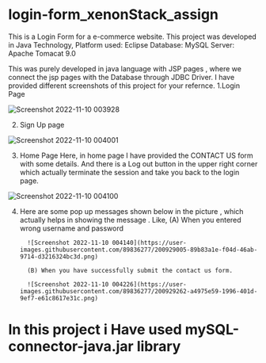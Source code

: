 # login-form_xenonStack_assign
This is a Login Form for a e-commerce website.
This project was developed in Java Technology,
Platform used: Eclipse
Database: MySQL
Server: Apache Tomacat 9.0

This was purely developed in java language with JSP pages , where we connect the jsp pages with the Database through JDBC Driver.
I have provided different screenshots of this project for your refernce.
1.Login Page

![Screenshot 2022-11-10 003928](https://user-images.githubusercontent.com/89836277/200927741-96ede7fb-0a0f-446d-b0b5-43800385bf07.png)

2. Sign Up page

![Screenshot 2022-11-10 004001](https://user-images.githubusercontent.com/89836277/200927848-b9cf2d0b-1e64-458e-ba96-c699262647f0.png)

3. Home Page
Here, in home page I have provided the CONTACT US form with  some details.
And there is a Log out button in the upper right corner which actually terminate the session and take you back to the login page.

![Screenshot 2022-11-10 004100](https://user-images.githubusercontent.com/89836277/200928468-467b3204-14e6-4916-86b9-19f593eccf76.png)


4. Here are some pop up messages shown below in the picture , which actually helps in showing the message .
Like,   (A) When you entered wrong username and password
         
         ![Screenshot 2022-11-10 004140](https://user-images.githubusercontent.com/89836277/200929005-89b83a1e-f04d-46ab-9714-d3216324bc3d.png)
         
         (B) When you have successfully submit the contact us form.
         
         ![Screenshot 2022-11-10 004226](https://user-images.githubusercontent.com/89836277/200929262-a4975e59-1996-401d-9ef7-e61c8617e31c.png)
         
         
# In this project i Have used mySQL-connector-java.jar library






